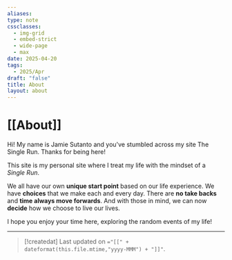 ```yaml
---
aliases: 
type: note
cssclasses:
  - img-grid
  - embed-strict
  - wide-page
  - max
date: 2025-04-20
tags:
  - 2025/Apr
draft: "false"
title: About
layout: about
---
```

# [[About]]

Hi! My name is Jamie Sutanto and you've stumbled across my site The Single Run.  Thanks for being here!

This site is my personal site where I treat my life with the mindset of a *Single Run*.  

We all have our own **unique start point** based on our life experience. 
We have **choices** that we make each and every day. 
There are **no take backs** and **time always move forwards**.
And with those in mind, we can now **decide** how we choose to live our lives. 

I hope you enjoy your time here, exploring the random events of my life!



---
> [!createdat] Last updated on `="[[" + dateformat(this.file.mtime,"yyyy-MMM") + "]]"`.
